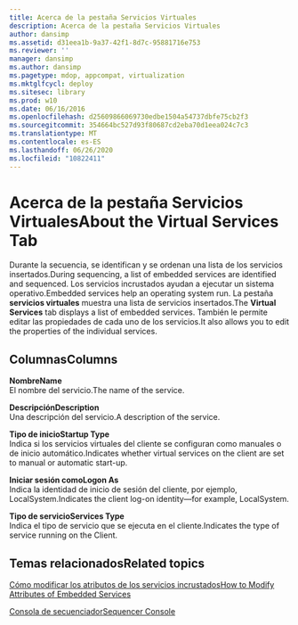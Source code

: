 ```yaml
---
title: Acerca de la pestaña Servicios Virtuales
description: Acerca de la pestaña Servicios Virtuales
author: dansimp
ms.assetid: d31eea1b-9a37-42f1-8d7c-95881716e753
ms.reviewer: ''
manager: dansimp
ms.author: dansimp
ms.pagetype: mdop, appcompat, virtualization
ms.mktglfcycl: deploy
ms.sitesec: library
ms.prod: w10
ms.date: 06/16/2016
ms.openlocfilehash: d25609866069730edbe1504a54737dbfe75cb2f3
ms.sourcegitcommit: 354664bc527d93f80687cd2eba70d1eea024c7c3
ms.translationtype: MT
ms.contentlocale: es-ES
ms.lasthandoff: 06/26/2020
ms.locfileid: "10822411"
---
```

# <span data-ttu-id="bcce7-103">Acerca de la pestaña Servicios Virtuales</span><span class="sxs-lookup"><span data-stu-id="bcce7-103">About the Virtual Services Tab</span></span>


<span data-ttu-id="bcce7-104">Durante la secuencia, se identifican y se ordenan una lista de los servicios insertados.</span><span class="sxs-lookup"><span data-stu-id="bcce7-104">During sequencing, a list of embedded services are identified and sequenced.</span></span> <span data-ttu-id="bcce7-105">Los servicios incrustados ayudan a ejecutar un sistema operativo.</span><span class="sxs-lookup"><span data-stu-id="bcce7-105">Embedded services help an operating system run.</span></span> <span data-ttu-id="bcce7-106">La pestaña **servicios virtuales** muestra una lista de servicios insertados.</span><span class="sxs-lookup"><span data-stu-id="bcce7-106">The **Virtual Services** tab displays a list of embedded services.</span></span> <span data-ttu-id="bcce7-107">También le permite editar las propiedades de cada uno de los servicios.</span><span class="sxs-lookup"><span data-stu-id="bcce7-107">It also allows you to edit the properties of the individual services.</span></span>

## <span data-ttu-id="bcce7-108">Columnas</span><span class="sxs-lookup"><span data-stu-id="bcce7-108">Columns</span></span>


<a href="" id="name"></a>**<span data-ttu-id="bcce7-109">Nombre</span><span class="sxs-lookup"><span data-stu-id="bcce7-109">Name</span></span>**  
<span data-ttu-id="bcce7-110">El nombre del servicio.</span><span class="sxs-lookup"><span data-stu-id="bcce7-110">The name of the service.</span></span>

<a href="" id="description"></a>**<span data-ttu-id="bcce7-111">Descripción</span><span class="sxs-lookup"><span data-stu-id="bcce7-111">Description</span></span>**  
<span data-ttu-id="bcce7-112">Una descripción del servicio.</span><span class="sxs-lookup"><span data-stu-id="bcce7-112">A description of the service.</span></span>

<a href="" id="startup-type"></a>**<span data-ttu-id="bcce7-113">Tipo de inicio</span><span class="sxs-lookup"><span data-stu-id="bcce7-113">Startup Type</span></span>**  
<span data-ttu-id="bcce7-114">Indica si los servicios virtuales del cliente se configuran como manuales o de inicio automático.</span><span class="sxs-lookup"><span data-stu-id="bcce7-114">Indicates whether virtual services on the client are set to manual or automatic start-up.</span></span>

<a href="" id="logon-as"></a>**<span data-ttu-id="bcce7-115">Iniciar sesión como</span><span class="sxs-lookup"><span data-stu-id="bcce7-115">Logon As</span></span>**  
<span data-ttu-id="bcce7-116">Indica la identidad de inicio de sesión del cliente, por ejemplo, LocalSystem.</span><span class="sxs-lookup"><span data-stu-id="bcce7-116">Indicates the client log-on identity—for example, LocalSystem.</span></span>

<a href="" id="services-type"></a>**<span data-ttu-id="bcce7-117">Tipo de servicio</span><span class="sxs-lookup"><span data-stu-id="bcce7-117">Services Type</span></span>**  
<span data-ttu-id="bcce7-118">Indica el tipo de servicio que se ejecuta en el cliente.</span><span class="sxs-lookup"><span data-stu-id="bcce7-118">Indicates the type of service running on the Client.</span></span>

## <span data-ttu-id="bcce7-119">Temas relacionados</span><span class="sxs-lookup"><span data-stu-id="bcce7-119">Related topics</span></span>


[<span data-ttu-id="bcce7-120">Cómo modificar los atributos de los servicios incrustados</span><span class="sxs-lookup"><span data-stu-id="bcce7-120">How to Modify Attributes of Embedded Services</span></span>](how-to-modify-attributes-of-embedded-services.md)

[<span data-ttu-id="bcce7-121">Consola de secuenciador</span><span class="sxs-lookup"><span data-stu-id="bcce7-121">Sequencer Console</span></span>](sequencer-console.md)

 

 





